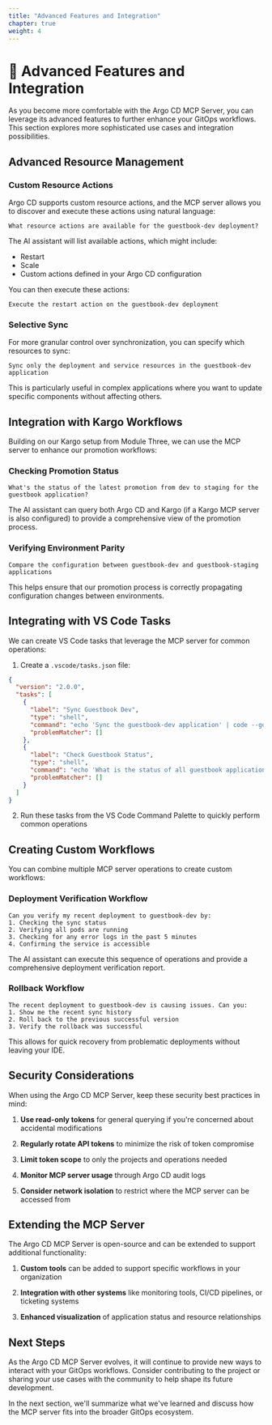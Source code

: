 ```yaml
---
title: "Advanced Features and Integration"
chapter: true
weight: 4
---
```


# 🔧 Advanced Features and Integration

As you become more comfortable with the Argo CD MCP Server, you can leverage its advanced features to further enhance your GitOps workflows. This section explores more sophisticated use cases and integration possibilities.

## Advanced Resource Management

### Custom Resource Actions

Argo CD supports custom resource actions, and the MCP server allows you to discover and execute these actions using natural language:

```
What resource actions are available for the guestbook-dev deployment?
```

The AI assistant will list available actions, which might include:
- Restart
- Scale
- Custom actions defined in your Argo CD configuration

You can then execute these actions:

```
Execute the restart action on the guestbook-dev deployment
```

### Selective Sync

For more granular control over synchronization, you can specify which resources to sync:

```
Sync only the deployment and service resources in the guestbook-dev application
```

This is particularly useful in complex applications where you want to update specific components without affecting others.

## Integration with Kargo Workflows

Building on our Kargo setup from Module Three, we can use the MCP server to enhance our promotion workflows:

### Checking Promotion Status

```
What's the status of the latest promotion from dev to staging for the guestbook application?
```

The AI assistant can query both Argo CD and Kargo (if a Kargo MCP server is also configured) to provide a comprehensive view of the promotion process.

### Verifying Environment Parity

```
Compare the configuration between guestbook-dev and guestbook-staging applications
```

This helps ensure that our promotion process is correctly propagating configuration changes between environments.

## Integrating with VS Code Tasks

We can create VS Code tasks that leverage the MCP server for common operations:

1. Create a `.vscode/tasks.json` file:

```json
{
  "version": "2.0.0",
  "tasks": [
    {
      "label": "Sync Guestbook Dev",
      "type": "shell",
      "command": "echo 'Sync the guestbook-dev application' | code --goto -",
      "problemMatcher": []
    },
    {
      "label": "Check Guestbook Status",
      "type": "shell",
      "command": "echo 'What is the status of all guestbook applications?' | code --goto -",
      "problemMatcher": []
    }
  ]
}
```

2. Run these tasks from the VS Code Command Palette to quickly perform common operations

## Creating Custom Workflows

You can combine multiple MCP server operations to create custom workflows:

### Deployment Verification Workflow

```
Can you verify my recent deployment to guestbook-dev by:
1. Checking the sync status
2. Verifying all pods are running
3. Checking for any error logs in the past 5 minutes
4. Confirming the service is accessible
```

The AI assistant can execute this sequence of operations and provide a comprehensive deployment verification report.

### Rollback Workflow

```
The recent deployment to guestbook-dev is causing issues. Can you:
1. Show me the recent sync history
2. Roll back to the previous successful version
3. Verify the rollback was successful
```

This allows for quick recovery from problematic deployments without leaving your IDE.

## Security Considerations

When using the Argo CD MCP Server, keep these security best practices in mind:

1. **Use read-only tokens** for general querying if you're concerned about accidental modifications

2. **Regularly rotate API tokens** to minimize the risk of token compromise

3. **Limit token scope** to only the projects and operations needed

4. **Monitor MCP server usage** through Argo CD audit logs

5. **Consider network isolation** to restrict where the MCP server can be accessed from

## Extending the MCP Server

The Argo CD MCP Server is open-source and can be extended to support additional functionality:

1. **Custom tools** can be added to support specific workflows in your organization

2. **Integration with other systems** like monitoring tools, CI/CD pipelines, or ticketing systems

3. **Enhanced visualization** of application status and resource relationships

## Next Steps

As the Argo CD MCP Server evolves, it will continue to provide new ways to interact with your GitOps workflows. Consider contributing to the project or sharing your use cases with the community to help shape its future development.

In the next section, we'll summarize what we've learned and discuss how the MCP server fits into the broader GitOps ecosystem.
